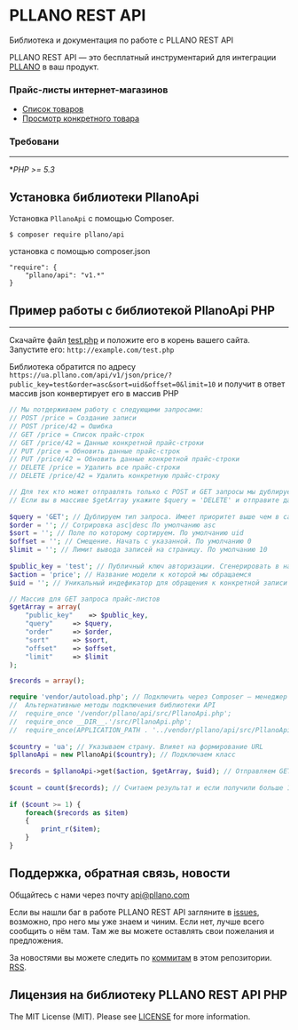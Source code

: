 # PLLANO REST API

Библиотека и документация по работе с PLLANO REST API

PLLANO REST API — это бесплатный инструментарий для интеграции [PLLANO](https://ua.pllano.com/) в ваш продукт.

<a name="general"></a>
### Прайс-листы интернет-магазинов

* [Список товаров](docs/price.md)
* [Просмотр конкретного товара](docs/price.md#item)


<a name="composer"></a>
### Требовани
-------
 **PHP >= 5.3*

Установка библиотеки PllanoApi
-------

Установка `PllanoApi` с помощью Composer.

```
$ composer require pllano/api
```

установка с помощью composer.json

```
"require": {
	"pllano/api": "v1.*"
}
```

## Пример работы с библиотекой PllanoApi PHP
-------


Скачайте файл [test.php](test.php) и положите его в корень вашего сайта. Запустите его: `http://example.com/test.php`

Библиотека обратится по адресу `https://ua.pllano.com/api/v1/json/price/?public_key=test&order=asc&sort=uid&offset=0&limit=10` и получит в ответ массив json конвертирует его в массив PHP

``` php
// Мы потдерживаем работу с следующими запросами: 
// POST /price = Создание записи 
// POST /price/42 = Ошибка
// GET /price = Список прайс-строк
// GET /price/42 = Данные конкретной прайс-строки
// PUT /price = Обновить данные прайс-строк
// PUT /price/42 = Обновить данные конкретной прайс-строки
// DELETE /price = Удалить все прайс-строки
// DELETE /price/42 = Удалить конкретную прайс-строку

// Для тех кто может отправлять только с POST и GET запросы мы дублируем тип запроса в параметре $query
// Если вы в массиве $getArray укажите $query = 'DELETE' и отправите данные в POST запросе $pllanoApi->post($action, $getArray, $uid); данные будут удалены.
	
$query = 'GET'; // Дублируем тип запроса. Имеет приоритет выше чем в самом запросе.
$order = ''; // Сотрировка asc|desc По умолчанию asc
$sort = ''; // Поле по которому сортируем. По умолчанию uid
$offset = ''; // Смещение. Начать с указанной. По умолчанию 0
$limit = ''; // Лимит вывода записей на страницу. По умолчанию 10
	
$public_key = 'test'; // Публичный ключ авторизации. Сгенерировать в настройках API каждого магазина. По умолчанию test для настройки API
$action = 'price'; // Название модели к которой мы обращаемся
$uid = ''; // Уникальный индефикатор для обращения к конкретной записи (Например по конкретному заказу). Если пусто выводим список.

// Массив для GET запроса прайс-листов
$getArray = array(
	"public_key"	=> $public_key,
	"query"		=> $query,
	"order"		=> $order,
	"sort"		=> $sort,
	"offset"	=> $offset,
	"limit"		=> $limit
);

$records = array();

require 'vendor/autoload.php'; // Подключить через Composer — менеджер зависимостей для PHP
//	Альтернативные методы подключения библиотеки API
//	require_once '/vendor/pllano/api/src/PllanoApi.php';
//	require_once __DIR__.'/src/PllanoApi.php';
//	require_once(APPLICATION_PATH . '../vendor/pllano/api/src/PllanoApi.php');
	
$country = 'ua'; // Указываем страну. Влияет на формирование URL
$pllanoApi = new PllanoApi($country); // Подключаем класс
	
$records = $pllanoApi->get($action, $getArray, $uid); // Отправляем GET запрос. В ответ получаем массив с данными.
	
$count = count($records); // Считаем результат и если получили больше 1 читаем массив
	
if ($count >= 1) {
	foreach($records as $item)
	{
		print_r($item);
	}
}
```

<a name="feedback"></a>
## Поддержка, обратная связь, новости

Общайтесь с нами через почту api@pllano.com

Если вы нашли баг в работе PLLANO REST API загляните в
[issues](https://github.com/pllano/api/issues), возможно, про него мы уже знаем и
чиним. Если нет, лучше всего сообщить о нём там. Там же вы можете оставлять свои
пожелания и предложения.

За новостями вы можете следить по
[коммитам](https://github.com/pllano/api/commits/master) в этом репозитории.
[RSS](https://github.com/pllano/api/commits/master.atom).

Лицензия на библиотеку PLLANO REST API PHP
-------

The MIT License (MIT). Please see [LICENSE](LICENSE.md) for more information.
